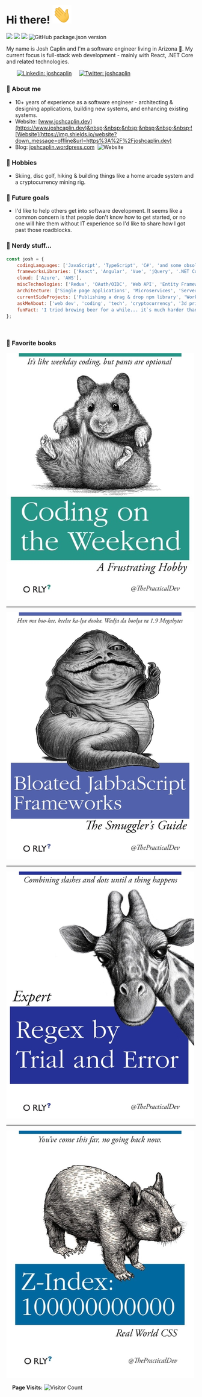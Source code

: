 # Hi there! <img src="images/wave.gif" width="50px">


<img src="https://img.shields.io/static/v1?label=code%20quality&message=yes!&color=brightgreen" > <img src="https://img.shields.io/static/v1?label=technical%20debt&message=heck%20no%21&color=bright%20green" > <img src="https://img.shields.io/static/v1?label=Gives%20me%20nightmares&message=VB6,%20VBA&color=red" >&nbsp;![GitHub package.json version](https://img.shields.io/github/package-json/v/joshcaplin/joshcaplin)

My name is Josh Caplin and I'm a software engineer living in Arizona :cactus:. My current focus is full-stack web development - mainly with React, .NET Core and related technologies.

&nbsp;&nbsp;&nbsp;&nbsp;&nbsp;&nbsp;&nbsp;[![Linkedin: joshcaplin](https://img.shields.io/badge/-joshcaplin-blue?style=flat-square&logo=Linkedin&logoColor=white&link=https://www.linkedin.com/in/joshcaplin/)](https://www.linkedin.com/in/joshcaplin/)  &nbsp;&nbsp;&nbsp;&nbsp;[![Twitter: joshcaplin](https://img.shields.io/badge/-joshcaplin-blue?style=flat-square&logo=twitter&link=https://www.twitter.com/joshcaplin)](https://www.twitter.com/joshcaplin)

### :metal: About me
  - 10+ years of experience as a software engineer - architecting & designing applications, building new systems, and enhancing existing systems.
  - Website:  [www.joshcaplin.dev](https://www.joshcaplin.dev)&nbsp;&nbsp;&nbsp;&nbsp;&nbsp;&nbsp;![Website](https://img.shields.io/website?down_message=offline&url=https%3A%2F%2Fjoshcaplin.dev)
  - Blog:   [joshcaplin.wordpress.com](https://joshcaplin.wordpress.com)&nbsp;&nbsp;![Website](https://img.shields.io/website?down_message=offline&url=https%3A%2F%2Fjoshcaplin.wordpress.com)
&nbsp;

### :sunrise_over_mountains: Hobbies
- Skiing, disc golf, hiking & building things like a home arcade system and a cryptocurrency mining rig. 
&nbsp;

### :dart: Future goals
- I'd like to help others get into software development.  It seems like a common concern is that people don't know how to get started, or no one will hire them without IT experience so I'd like to share how I got past those roadblocks. 
&nbsp;

### :eyes: Nerdy stuff...  
```javascript
const josh = {
    codingLanguages: ['JavaScript', 'TypeScript', 'C#', 'and some obsolete ones I`m embarrassed to admit'],
    frameworksLibraries: ['React', 'Angular', 'Vue', 'jQuery', '.NET Core', 'ASP.NET', 'Bootstrap', 'Jest', ],
    cloud: ['Azure', 'AWS'],
    miscTechnologies: ['Redux', 'OAuth/OIDC', 'Web API', 'Entity Framework', 'unit testing', 'RESTful services', 'SQL', 'git', 'Node', 'Fluent UI', 'Sass', 'Less'],
    architecture: ['Single page applications', 'Microservices', 'Serverless architecture', 'Progressive web applications', 'MVC'],
    currentSideProjects: ['Publishing a drag & drop npm library', 'Working on a IoT kegerator'],
    askMeAbout: ['web dev', 'coding', 'tech', 'cryptocurrency', '3d printing'],
    funFact: 'I tried brewing beer for a while... it`s much harder than it looks!',
};
```
&nbsp;

### :book: Favorite books
<img src="images/1-coding-on-weekend.jpg">
<hr />
<img src="images/2-bloated-javascript.jpg">
<hr />
<img src="images/3-regex-trial-and-error.jpg">
<hr />
<img src="images/4-z-index-100000.jpg">

&nbsp;
&nbsp;
**Page Visits:** ![Visitor Count](https://profile-counter.glitch.me/joshcaplin/count.svg)
